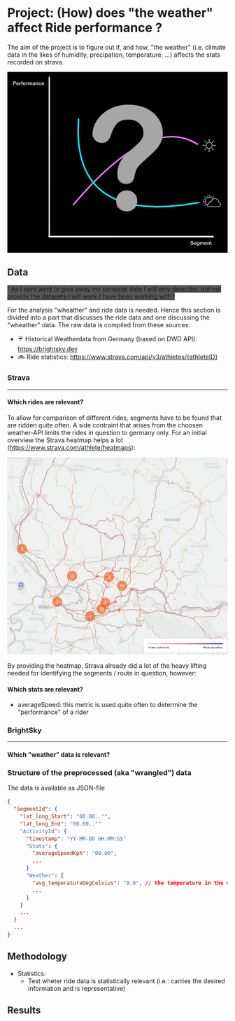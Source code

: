 # Project: (How) does "the weather" affect Ride performance ?
The aim of the project is to figure out if, and how, "the weather" (i.e. climate data in the likes of humidity, precipation, temperature, ...) affects the stats recorded on strava.

<img
  src="./ProjectIdea.png"
  alt="Coordinate system showing a pinkish and a greenish line. The lines are annotated with weather icons"
  style="display: inline-block; margin: 0 auto; max-width: 200">


## Data
<span style="background-color: #555555">! As I dont want to give away my personal data I will only describe, but not provide the datasets I will work / have been working with !</span> 

For the analysis "wheather" and ride data is needed. Hence this section is divided into a part that discusses the ride data and one discussing the "wheather" data. The raw data is compiled from these sources:

* ☔ Historical Weatherdata from Germany (based on DWD API): https://brightsky.dev
* 🚲 Ride statistics: https://www.strava.com/api/v3/athletes/{athleteID}


### Strava
---
#### Which rides are relevant?
To allow for comparison of different rides, segments have to be found that are ridden quite often. A side contraint that arises from the choosen weather-API limits the rides in question to germany only. For an initial overview the Strava heatmap helps a lot (https://www.strava.com/athlete/heatmaps):

<img
  src="./Heatmap.png"
  alt="Strava heatmap"
  style="display: inline-block; margin: 0 auto; max-width: 200">

By providing the heatmap, Strava already did a lot of the heavy lifting needed for identifying the segments / route in question, however:

#### Which stats are relevant?
- averageSpeed: this metric is used quite often to determine the "performance" of a rider

### BrightSky
---
#### Which "weather" data is relevant?

### Structure of the preprocessed (aka "wrangled") data
The data is available as JSON-file
```json
{ 
  "SegmentId": {
    "lat_long_Start": "00.00..°",
    "lat_long_End": "00.00..°"
    "ActivityId": {
      "timestamp": "YY-MM-DD HH:MM:SS"
      "Stats": {
        "averageSpeedKph": "00.00",
        ...
      }
      "Weather": {
        "avg_temperatureDegCelsius": "0.0", // the temperature in the middle of start- and end- coordinates
        ...
      }
    }
    ...
  }
  ...
}
```
## Methodology
* Statistics:
  * Test wheter ride data is statistically relevant (i.e.: carries the desired information and is representative)
## Results

